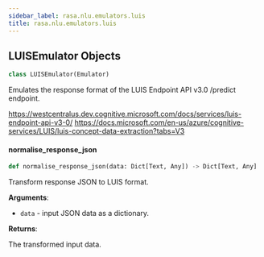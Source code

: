 ```yaml
---
sidebar_label: rasa.nlu.emulators.luis
title: rasa.nlu.emulators.luis
---
```

## LUISEmulator Objects

```python
class LUISEmulator(Emulator)
```

Emulates the response format of the LUIS Endpoint API v3.0 /predict endpoint.

https://westcentralus.dev.cognitive.microsoft.com/docs/services/luis-endpoint-api-v3-0/
https://docs.microsoft.com/en-us/azure/cognitive-services/LUIS/luis-concept-data-extraction?tabs=V3

#### normalise\_response\_json

```python
def normalise_response_json(data: Dict[Text, Any]) -> Dict[Text, Any]
```

Transform response JSON to LUIS format.

**Arguments**:

- `data` - input JSON data as a dictionary.
  

**Returns**:

  The transformed input data.

